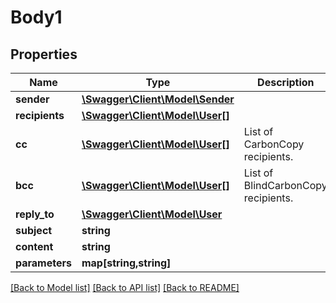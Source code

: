 # Body1

## Properties
Name | Type | Description | Notes
------------ | ------------- | ------------- | -------------
**sender** | [**\Swagger\Client\Model\Sender**](Sender.md) |  | 
**recipients** | [**\Swagger\Client\Model\User[]**](User.md) |  | 
**cc** | [**\Swagger\Client\Model\User[]**](User.md) | List of CarbonCopy recipients. | [optional] 
**bcc** | [**\Swagger\Client\Model\User[]**](User.md) | List of BlindCarbonCopy recipients. | [optional] 
**reply_to** | [**\Swagger\Client\Model\User**](User.md) |  | [optional] 
**subject** | **string** |  | 
**content** | **string** |  | 
**parameters** | **map[string,string]** |  | [optional] 

[[Back to Model list]](../../README.md#documentation-for-models) [[Back to API list]](../../README.md#documentation-for-api-endpoints) [[Back to README]](../../README.md)

